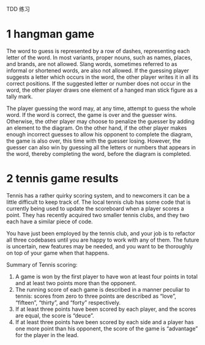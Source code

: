 TDD 练习

# 1 hangman game
The word to guess is represented by a row of dashes, representing each letter of the word. In most variants, proper nouns, such as names, places, and brands, are not allowed. Slang words, sometimes referred to as informal or shortened words, are also not allowed. If the guessing player suggests a letter which occurs in the word, the other player writes it in all its correct positions. If the suggested letter or number does not occur in the word, the other player draws one element of a hanged man stick figure as a tally mark.

The player guessing the word may, at any time, attempt to guess the whole word. If the word is correct, the game is over and the guesser wins. Otherwise, the other player may choose to penalize the guesser by adding an element to the diagram. On the other hand, if the other player makes enough incorrect guesses to allow his opponent to complete the diagram, the game is also over, this time with the guesser losing. However, the guesser can also win by guessing all the letters or numbers that appears in the word, thereby completing the word, before the diagram is completed.

# 2 tennis game results

Tennis has a rather quirky scoring system, and to newcomers it 
can be a little difficult to keep track of. The local tennis club has
some code that is currently being used to update the scoreboard
when a player scores a point. They has recently acquired
two smaller tennis clubs, and they two each have a similar piece of code.

You have just been employed by the tennis club, and your job 
is to refactor all three codebases until you are happy to
work with any of them. The future is uncertain, new features may
be needed, and you want to be thoroughly on top of your game when
that happens.

Summary of Tennis scoring:
1. A game is won by the first player to have won at least four points 
in total and at least two points more than the opponent.
2. The running score of each game is described in a manner peculiar 
to tennis: scores from zero to three points are described as “love”, 
“fifteen”, “thirty”, and “forty” respectively.
3. If at least three points have been scored by each player, and the 
scores are equal, the score is “deuce”.
4. If at least three points have been scored by each side and a player
has one more point than his opponent, the score of the game is “advantage” for the player in the lead.


